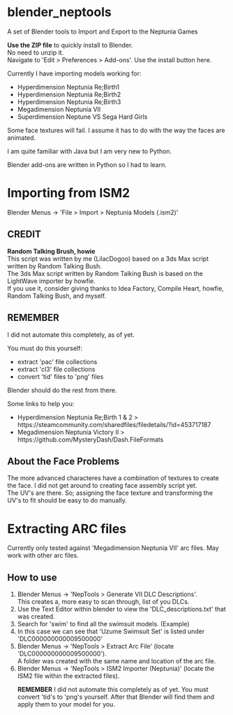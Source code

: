 # blender_neptools
<p>A set of Blender tools to Import and Export to the Neptunia Games
<p><b>Use the ZIP file</b> to quickly install to Blender.
  <br>No need to unzip it.
  <br>Navigate to 'Edit > Preferences > Add-ons'. Use the install button here.

<p>Currently I have importing models working for:
<ul>
<li>Hyperdimension Neptunia Re;Birth1
<li>Hyperdimension Neptunia Re;Birth2
<li>Hyperdimension Neptunia Re;Birth3
<li>Megadimension Neptunia VII
<li>Superdimension Neptune VS Sega Hard Girls
</ul>

<p>Some face textures will fail. I assume it has to do with the way the faces are animated.

<p>I am quite familiar with Java but I am very new to Python.
<p>Blender add-ons are written in Python so I had to learn.


<h1>Importing from ISM2</h1>
Blender Menus -> 'File > Import > Neptunia Models (.ism2)'
<h2>CREDIT</h2>
<b>Random Talking Brush, howie</b>
<br>This script was written by me (LilacDogoo) based on a 3ds Max script written by Random Talking Bush.
<br>The 3ds Max script written by Random Talking Bush is based on the LightWave importer by howfie.
<br>If you use it, consider giving thanks to Idea Factory, Compile Heart, howfie, Random Talking Bush, and myself.


<h2>REMEMBER</h2>
I did not automate this completely, as of yet.
<p>You must do this yourself:
<ul>
<li>extract 'pac' file collections
<li>extract 'cl3' file collections
<li>convert 'tid' files to 'png' files
</ul>
<p>Blender should do the rest from there.
<p>Some links to help you:
<ul>
<li>Hyperdimension Neptunia Re;Birth 1 & 2  >  https://steamcommunity.com/sharedfiles/filedetails/?id=453717187
<li>Megadimension Neptunia Victory II  >  https://github.com/MysteryDash/Dash.FileFormats
</ul>

<h2>About the Face Problems</h2>
The more advanced characteres have a combination of textures to create the face. I did not get around to creating face assembly script yet.
<br>The UV's are there. So; assigning the face texture and transforming the UV's to fit should be easy to do manually.


<h1>Extracting ARC files</h1>
Currently only tested against 'Megadimension Neptunia VII' arc files. May work with other arc files.

<h2>How to use</h2>
<ol>
<li>Blender Menus -> 'NepTools > Generate VII DLC Descriptions'.
  <br>This creates a, more easy to scan through, list of you DLCs.
<li>Use the Text Editor within blender to view the 'DLC_descriptions.txt' that was created.
<li>Search for 'swim' to find all the swimsuit models. (Example)
<li>In this case we can see that 'Uzume Swimsuit Set' is listed under 'DLC000000000009500000'
<li>Blender Menus -> 'NepTools > Extract Arc File' (locate 'DLC000000000009500000').
  <br>A folder was created with the same name and location of the arc file.
<li>Blender Menus -> 'NepTools > ISM2 Importer (Neptunia)' (locate the ISM2 file within the extracted files).

<b>REMEMBER</b> I did not automate this completely as of yet. You must convert 'tid's to 'png's yourself.
    After that Blender will find them and apply them to your model for you.
